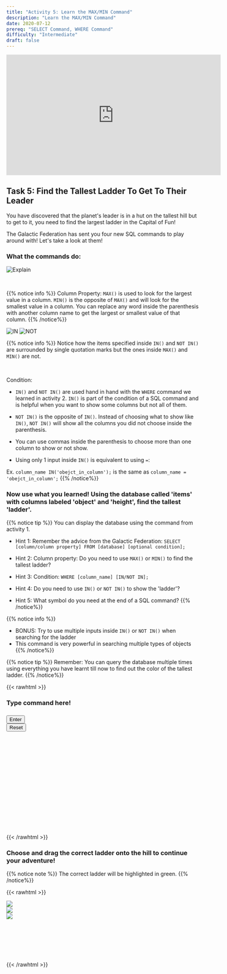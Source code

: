 ```yaml
---
title: "Activity 5: Learn the MAX/MIN Command"
description: "Learn the MAX/MIN Command"
date: 2020-07-12
prereq: "SELECT Command, WHERE Command"
difficulty: "Intermediate"
draft: false
---
```

<!-- Links for javascript and CSS needed for drop down logic -->
<link rel="stylesheet" href="../default/_default.css" type="text/css"></link>
<link rel="stylesheet" href="../default/_type.css" type="text/css"></link>
<link rel="stylesheet" href="_activity5.css" type="text/css"></link>
<script type="text/javascript" src="../default/_default.js"></script>
<script type="text/javascript" src="../default/_type.js"></script>
<script type="text/javascript" src="_activity5.js"></script>
<script type="text/javascript" src="../default/alasql.js"></script>
<script type="text/javascript" src="../default/db.js"></script>

<p style="text-align: center;"><iframe width="560" height="315" src="https://www.youtube.com/embed/VPMZedGI-Ww" title="YouTube video player" frameborder="0" allow="accelerometer; autoplay; clipboard-write; encrypted-media; gyroscope; picture-in-picture" allowfullscreen></iframe></p>

## Task 5: Find the Tallest Ladder To Get To Their Leader

You have discovered that the planet's leader is in a hut on the tallest hill but to get to it, you need to find the largest ladder in the Capital of Fun!

The Galactic Federation has sent you four new SQL commands to play around with! Let's take a look at them!


### What the commands do:

![Explain](assets/max_min.png)

<br/>

{{% notice info %}}
Column Property:
`MAX()` is used to look for the largest value in a column. `MIN()` is the opposite of `MAX()` and will look for the smallest value in a column.
You can replace any word inside the parenthesis with another column name to get the largest or smallest value of that column.
{{% /notice%}}

![IN](assets/In.png)
![NOT](assets/not.png)

{{% notice info %}}
Notice how the items specified inside `IN()` and `NOT IN()` are surrounded by single quotation marks but the ones inside `MAX()` and `MIN()` are not.

<br>

Condition:
* `IN()` and `NOT IN()` are used hand in hand with the `WHERE` command we learned in activity 2. `IN()` is part of the condition of a SQL command and is helpful when you want to show some columns but not all of them.

* `NOT IN()` is the opposite of `IN()`. Instead of choosing what to show like `IN()`, `NOT IN()` will show all the columns you did not choose inside the parenthesis.

* You can use commas inside the parenthesis to choose more than one column to show or not show.

* Using only 1 input inside `IN()` is equivalent to using `=`: 

Ex. `column_name IN('obejct_in_column');` is the same as `column_name = 'obejct_in_column';`
{{% /notice%}}

### Now use what you learned! Using the database called 'items' with columns labeled 'object' and 'height', find the tallest 'ladder'.
{{% notice tip %}}
You can display the database using the command from activity 1.

* Hint 1: Remember the advice from the Galactic Federation: `SELECT [column/column property] FROM [database] [optional condition];`

* Hint 2: Column property: Do you need to use `MAX()` or `MIN()` to find the tallest ladder?

* Hint 3: Condition: `WHERE [column_name] [IN/NOT IN];`

* Hint 4: Do you need to use `IN()` or `NOT IN()` to show the 'ladder'?

* Hint 5: What symbol do you need at the end of a SQL command?
{{% /notice%}}
 
{{% notice info %}}
* BONUS: Try to use multiple inputs inside `IN()` or `NOT IN()` when searching for the ladder
* This command is very powerful in searching multiple types of objects
{{% /notice%}}

{{% notice tip %}}
Remember: You can query the database multiple times using everything you have learnt till now to find out the color of the tallest ladder.
{{% /notice%}}

<!-- SQL Type In Activity -->

{{< rawhtml >}}

  <div class="content_scaler">
    <div class="terminal_div" id="terminal_div">
      <div class = "outer">
        <h3 id = "commands" contenteditable="true" onclick="placeholder()">Type command here!</h3>
      </div>
      <div class = "prev">
        <h3 id = "prev"></h3>
      </div>
        <div style="clear: both;"></div> 
      <button class="button button1" onclick="sql()"> Enter </button>
      <div style="clear: both;"></div> 
      <button class = "button reset" onclick="reset()">Reset</button>
    </div> <!-- terminal_div -->
  </div> <!-- content_scaler -->
  <div style="clear: both;"></div>
  <h1 class="error" id="sqlcommand" style="visibility:hidden"><strong>ERROR INVALID INPUT></strong></h1>
  <table id="table">
    <tr></tr>
  </table>
  
  <h4 id="story"></h4>

  <div id="legend" style="visibility:hidden">
     <br/>
    <p style="color:red;"> RED Ladder = 100 </p>
    <p style="color:#00e500;"> GREEN Ladder = 60 </p>
    <p style="color:#ffb972;"> YELLOW Ladder = 20 </p>
    </br>
  </div>

{{< /rawhtml >}}

### Choose and drag the correct ladder onto the hill to continue your adventure!

{{% notice note %}}
The correct ladder will be highlighted in green.
{{% /notice%}}

{{< rawhtml >}}


<div class="content_scaler">
<!-- Player drags ladder block to drop block to finish mission -->
<div class="hill_div" id="hill_div">

<!-- Drop Location -->
<div id="div4" class="dropClass" ondrop="drop(event)" ondragover="allowDrop(event)";> </div>

<!-- Drag Block -->
<div id="div1" class ="codeBlocks" style="clear: left;" ondrop="drop(event)" ondragover="allowDrop(event)">
  <img class="img" src="assets/ladder.png" draggable="true" ondragstart="drag(event)" id="drag1">
</div>

<div id="div2" class ="codeBlocks" ondrop="drop(event)" ondragover="allowDrop(event)">
  <img class="img" src="assets/ladder_green.png" draggable="true" ondragstart="drag(event)" id="drag2">
</div>

<div id="div3" class ="codeBlocks" ondrop="drop(event)" ondragover="allowDrop(event)">
  <img class="img" src="assets/ladder_yellow.png" draggable="true" ondragstart="drag(event)" id="drag3">
</div>

</div> <!-- hill_div -->
</div> <!-- content_scaler -->

<div style="clear: both;"></div> 

<!-- Next mission text displays -->
<div id="text1" style="visibility:hidden">
  <p> You made it! The Leader tells you that the Planet of Fun is in danger of being invaded by the aliens from the Planet of Boredom!
  You must find the Totems of Fun in order to save the planet! </p>
</div>

<!-- Tells User to continue mission -->
<div class="resume_plot" id="resume_plot" style="visibility:hidden">
  <div class="alert">
    <span id="check">&#10003;</span>
    You've completed the task! Continue to the next mission!
  </div>
</div>

{{< /rawhtml >}}
